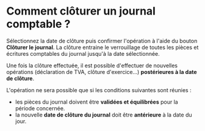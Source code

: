 # Comment clôturer un journal comptable ? 

Sélectionnez la date de clôture puis confirmer l'opération à l'aide du bouton **Clôturer le journal**. La clôture entraine le verrouillage de toutes les pièces et écritures comptables du journal jusqu'à la date sélectionnée.

Une fois la clôture effectuée, il est possible d'effectuer de nouvelles opérations (déclaration de TVA, clôture d'exercice...) **postérieures à la date de clôture**.


L'opération ne sera possible que si les conditions suivantes sont réunies :

* les pièces du journal doivent être **validées et équilibrées** pour la période concernée.
* la nouvelle **date de clôture du journal** doit être **antérieure** à la date du jour.
